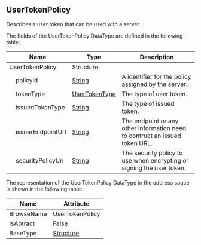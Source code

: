 <!-- datatype -->
## UserTokenPolicy
Describes a user token that can be used with a server.  
<!-- end of description -->
The fields of the UserTokenPolicy DataType are defined in the following table:  

|Name|Type|Description|
|---|---|---|
|UserTokenPolicy|Structure||
|&nbsp;&nbsp;&nbsp;&nbsp;policyId|[String](../../../Part3/DataTypes/String/readme.md)|A identifier for the policy assigned by the server.|
|&nbsp;&nbsp;&nbsp;&nbsp;tokenType|[UserTokenType](../../../Part4/DataTypes/UserTokenType/readme.md)|The type of user token.|
|&nbsp;&nbsp;&nbsp;&nbsp;issuedTokenType|[String](../../../Part3/DataTypes/String/readme.md)|The type of issued token.|
|&nbsp;&nbsp;&nbsp;&nbsp;issuerEndpointUrl|[String](../../../Part3/DataTypes/String/readme.md)|The endpoint or any other information need to contruct an issued token URL.|
|&nbsp;&nbsp;&nbsp;&nbsp;securityPolicyUri|[String](../../../Part3/DataTypes/String/readme.md)|The security policy to use when encrypting or signing the user token.|

The representation of the UserTokenPolicy DataType in the address space is shown in the following table:  

|Name|Attribute|
|---|---|
|BrowseName|UserTokenPolicy|
|IsAbtract|False|
|BaseType|[Structure](../../../Part3/DataTypes/Structure/readme.md)|


